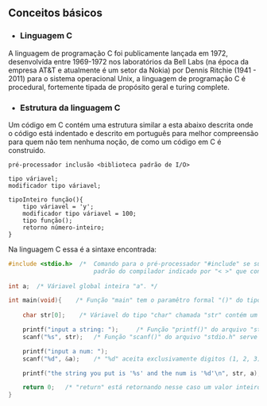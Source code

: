 ## Conceitos básicos

- ### Linguagem C
 A linguagem de programação C foi publicamente lançada em 1972, desenvolvida entre 1969-1972 nos laboratórios da Bell Labs (na época da empresa AT&T e 
atualmente é um setor da Nokia) por Dennis Ritchie (1941 - 2011) para o sistema operacional Unix, a linguagem de programação C é procedural, fortemente tipada
de propósito geral e turing complete.

- ### Estrutura da linguagem C
 Um código em C contém uma estrutura similar a esta abaixo descrita onde o código está indentado e descrito em português para melhor compreensão para quem não
tem nenhuma noção, de como um código em C é construido. 

```
pré-processador inclusão <biblioteca padrão de I/O>

tipo váriavel;
modificador tipo váriavel;

tipoInteiro função(){
	tipo váriavel = 'y';
	modificador tipo váriavel = 100;
	tipo função();
	retorno número-inteiro;
}
```
 
 Na linguagem C essa é a sintaxe encontrada:

```c
#include <stdio.h>	/* 	Comando para o pré-processador "#include" se substitui pelo conteúdo do arquivo que se localiza no diretório
						padrão do compilador indicado por "< >" que contém o arquivo com o nome de "stdio.h" */   
					 
int a;	/* Váriavel global inteira "a". */

int main(void){    /* Função "main" tem o paramêtro formal "()" do tipo "void" e um bloco de código "{}" para a adição das linhas de código. */
					
	char str[0];    /* Váriavel do tipo "char" chamada "str" contém um elemento "0" dentro do operador de array "[]". */

	printf("input a string: ");		/* Função "printf()" do arquivo "stdio.h" serve para imprimir o que foi colocado no parâmetro formal. */
	scanf("%s", str);	/* Função "scanf()" do arquivo "stdio.h" serve para coletar a entrada de um valor "%s" que nesse caso é string "str". */

	printf("input a num: ");
	scanf("%d", &a);	/* "%d" aceita exclusivamente digitos (1, 2, 3). */

	printf("the string you put is '%s' and the num is '%d'\n", str, a);

	return 0;	/* "return" está retornando nesse caso um valor inteiro "0" devido a função "main" ser do tipo "int". */
}

```


